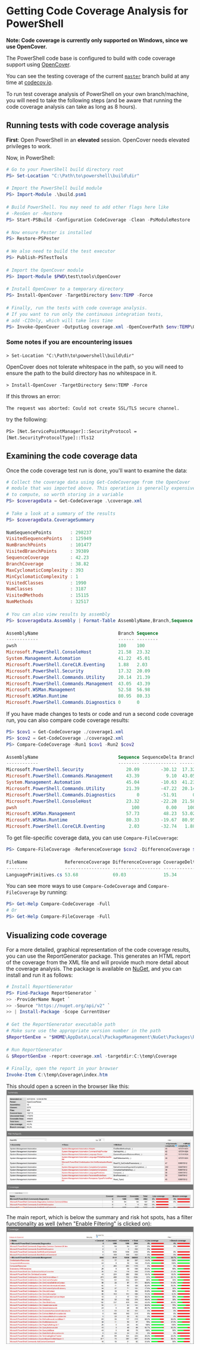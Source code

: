 # Getting Code Coverage Analysis for PowerShell

**Note: Code coverage is currently only supported on Windows, since we use OpenCover.**

The PowerShell code base is configured to build with code coverage support using [OpenCover].

You can see the testing coverage of the current [`master`] branch build at any time at [codecov.io].

To run test coverage analysis of PowerShell on your own branch/machine,
you will need to take the following steps
(and be aware that running the code coverage analysis can take as long as 8 hours).

## Running tests with code coverage analysis

**First**: Open PowerShell in an **elevated** session.
OpenCover needs elevated privileges to work.

Now, in PowerShell:

```powershell
# Go to your PowerShell build directory root
PS> Set-Location "C:\Path\to\powershell\build\dir"

# Import the PowerShell build module
PS> Import-Module .\build.psm1

# Build PowerShell. You may need to add other flags here like
# -ResGen or -Restore
PS> Start-PSBuild -Configuration CodeCoverage -Clean -PsModuleRestore

# Now ensure Pester is installed
PS> Restore-PSPester

# We also need to build the test executor
PS> Publish-PSTestTools

# Import the OpenCover module
PS> Import-Module $PWD\test\tools\OpenCover

# Install OpenCover to a temporary directory
PS> Install-OpenCover -TargetDirectory $env:TEMP -Force

# Finally, run the tests with code coverage analysis.
# If you want to run only the continuous integration tests,
# add -CIOnly, which will take less time
PS> Invoke-OpenCover -OutputLog coverage.xml -OpenCoverPath $env:TEMP\OpenCover
```

### Some notes if you are encountering issues

`> Set-Location "C:\Path\to\powershell\build\dir"`

OpenCover does not tolerate whitespace in the path, so you will need to ensure the path to the build directory has no whitespace in it.

`> Install-OpenCover -TargetDirectory $env:TEMP -Force`

If this throws an error: 

`The request was aborted: Could not create SSL/TLS secure channel.` 

try the following:

`PS> [Net.ServicePointManager]::SecurityProtocol = [Net.SecurityProtocolType]::Tls12` 


## Examining the code coverage data

Once the code coverage test run is done, you'll want to examine the data:

```powershell
# Collect the coverage data using Get-CodeCoverage from the OpenCover
# module that was imported above. This operation is generally expensive
# to compute, so worth storing in a variable
PS> $coverageData = Get-CodeCoverage .\coverage.xml

# Take a look at a summary of the results
PS> $coverageData.CoverageSummary

NumSequencePoints       : 298237
VisitedSequencePoints   : 125949
NumBranchPoints         : 101477
VisitedBranchPoints     : 39389
SequenceCoverage        : 42.23
BranchCoverage          : 38.82
MaxCyclomaticComplexity : 393
MinCyclomaticComplexity : 1
VisitedClasses          : 1990
NumClasses              : 3187
VisitedMethods          : 15115
NumMethods              : 32517

# You can also view results by assembly
PS> $coverageData.Assembly | Format-Table AssemblyName,Branch,Sequence

AssemblyName                              Branch Sequence
------------                              ------ --------
pwsh                                      100    100
Microsoft.PowerShell.ConsoleHost          21.58  23.32
System.Management.Automation              41.22  45.01
Microsoft.PowerShell.CoreCLR.Eventing     1.88   2.03
Microsoft.PowerShell.Security             17.32  20.09
Microsoft.PowerShell.Commands.Utility     20.14  21.39
Microsoft.PowerShell.Commands.Management  43.05  43.39
Microsoft.WSMan.Management                52.58  56.98
Microsoft.WSMan.Runtime                   80.95  80.33
Microsoft.PowerShell.Commands.Diagnostics 0      0
```

If you have made changes to tests or code
and run a second code coverage run,
you can also compare code coverage results:

```powershell
PS> $cov1 = Get-CodeCoverage ./coverage1.xml
PS> $cov2 = Get-CodeCoverage ./coverage2.xml
PS> Compare-CodeCoverage -Run1 $cov1 -Run2 $cov2

AssemblyName                              Sequence SequenceDelta Branch BranchDelta
------------                              -------- ------------- ------ -----------
Microsoft.PowerShell.Security                20.09        -30.12  17.32      -31.63
Microsoft.PowerShell.Commands.Management     43.39          9.10  43.05       11.59
System.Management.Automation                 45.04        -10.63  41.23      -11.07
Microsoft.PowerShell.Commands.Utility        21.39        -47.22  20.14      -46.47
Microsoft.PowerShell.Commands.Diagnostics        0        -51.91      0      -48.62
Microsoft.PowerShell.ConsoleHost             23.32        -22.28  21.58      -22.47
pwsh                                           100          0.00    100        0.00
Microsoft.WSMan.Management                   57.73         48.23  53.02       43.22
Microsoft.WSMan.Runtime                      80.33        -19.67  80.95      -19.05
Microsoft.PowerShell.CoreCLR.Eventing         2.03        -32.74   1.88      -26.01
```

To get file-specific coverage data,
you can use `Compare-FileCoverage`:

```powershell
PS> Compare-FileCoverage -ReferenceCoverage $cov2 -DifferenceCoverage $cov1 -FileName LanguagePrimitives.cs

FileName              ReferenceCoverage DifferenceCoverage CoverageDelta
--------              ----------------- ------------------ -------------
LanguagePrimitives.cs 53.68             69.03              15.34
```

You can see more ways to use `Compare-CodeCoverage` and `Compare-FileCoverage`
by running:

```powershell
PS> Get-Help Compare-CodeCoverage -Full
# Or
PS> Get-Help Compare-FileCoverage -Full
```

## Visualizing code coverage

For a more detailed, graphical representation of the code coverage results,
you can use the ReportGenerator package.
This generates an HTML report of the coverage from the XML file
and will provide much more detail about the coverage analysis.
The package is available on [NuGet],
and you can install and run it as follows:

```powershell
# Install ReportGenerator
PS> Find-Package ReportGenerator `
>> -ProviderName Nuget `
>> -Source "https://nuget.org/api/v2" `
>> | Install-Package -Scope CurrentUser

# Get the ReportGenerator executable path
# Make sure use the appropriate version number in the path
$ReportGenExe = "$HOME\AppData\Local\PackageManagement\NuGet\Packages\ReportGenerator.<version>\tools\ReportGenerator.exe"

# Run ReportGenerator
& $ReportGenExe -report:coverage.xml -targetdir:C:\temp\Coverage

# Finally, open the report in your browser
Invoke-Item C:\temp\Coverage\index.htm
```

This should open a screen in the browser like this:
![Coverage report browser page](Images/CoverageReportTop.PNG)

The main report, which is below the summary and risk hot spots, has
a filter functionality as well (when "Enable Filtering" is clicked on):
![Coverage report with filter on](Images/CoverageReportFilter.PNG)

[OpenCover]: https://github.com/OpenCover/opencover
[codecov.io]: https://codecov.io
[`master`]: https://github.com/PowerShell/PowerShell
[NuGet]: https://nuget.org/packages/ReportGenerator
